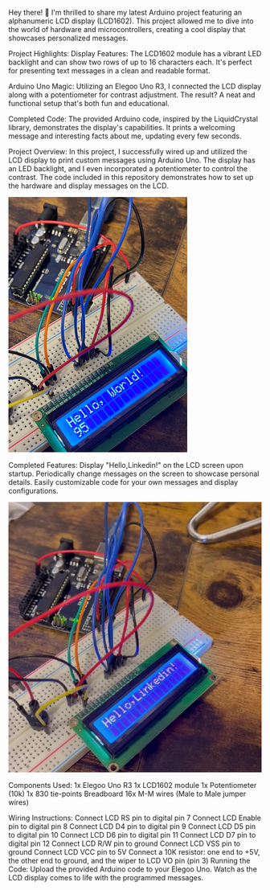 Hey there! 👋 I'm thrilled to share my latest Arduino project featuring an alphanumeric LCD display (LCD1602).
This project allowed me to dive into the world of hardware and microcontrollers, creating a cool display that showcases personalized messages.

Project Highlights:
Display Features: The LCD1602 module has a vibrant LED backlight and can show two rows of up to 16 characters each. It's perfect for presenting text messages in a clean and readable format.

Arduino Uno Magic: Utilizing an Elegoo Uno R3, I connected the LCD display along with a potentiometer for contrast adjustment. The result? A neat and functional setup that's both fun and educational.

Completed Code: The provided Arduino code, inspired by the LiquidCrystal library, demonstrates the display's capabilities. It prints a welcoming message and interesting facts about me, updating every few seconds.

Project Overview:
In this project, I successfully wired up and utilized the LCD display to print custom messages using Arduino Uno. 
The display has an LED backlight, and I even incorporated a potentiometer to control the contrast. 
The code included in this repository demonstrates how to set up the hardware and display messages on the LCD.

![](images/LCDDisplay.png)


Completed Features:
Display "Hello,Linkedin!" on the LCD screen upon startup.
Periodically change messages on the screen to showcase personal details.
Easily customizable code for your own messages and display configurations.

![](images/ArduinoLcdDisplay.png)

Components Used:
1x Elegoo Uno R3
1x LCD1602 module
1x Potentiometer (10k)
1x 830 tie-points Breadboard
16x M-M wires (Male to Male jumper wires)

Wiring Instructions:
Connect LCD RS pin to digital pin 7
Connect LCD Enable pin to digital pin 8
Connect LCD D4 pin to digital pin 9
Connect LCD D5 pin to digital pin 10
Connect LCD D6 pin to digital pin 11
Connect LCD D7 pin to digital pin 12
Connect LCD R/W pin to ground
Connect LCD VSS pin to ground
Connect LCD VCC pin to 5V
Connect a 10K resistor: one end to +5V, the other end to ground, and the wiper to LCD VO pin (pin 3)
Running the Code:
Upload the provided Arduino code to your Elegoo Uno.
Watch as the LCD display comes to life with the programmed messages.





